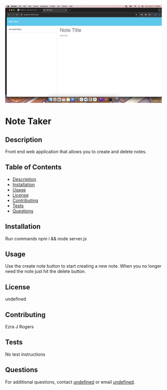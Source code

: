![App Screenshot](images/image.png)
# Note Taker

## Description
Front end web application that allows you to create and delete notes.

## Table of Contents
- [Description](#description)
- [Installation](#installation)
- [Usage](#usage)
- [License](#license)
- [Contributing](#contributing)
- [Tests](#tests)
- [Questions](#questions)

## Installation
Run commands npm i && node server.js

## Usage
Use the create note button to start creating a new note. When you no longer need the note just hit the delete button.

## License
undefined

## Contributing
Ezra J Rogers

## Tests
No test instructions

## Questions
For additional questions, contact [undefined](https://github.com/undefined) or email [undefined](mailto:undefined).
